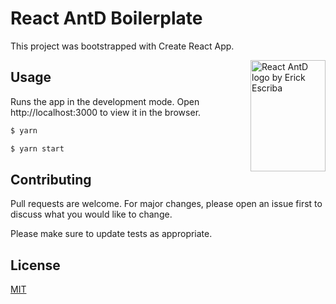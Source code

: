 # React AntD Boilerplate

This project was bootstrapped with Create React App.

<img src="https://imgur.com/isxBn3x" align="right"
     title="React AntD logo by Erick Escriba" width="120" height="178">

## Usage

Runs the app in the development mode.
Open http://localhost:3000 to view it in the browser.

```javascript
$ yarn

$ yarn start
```

## Contributing

Pull requests are welcome. For major changes, please open an issue first to discuss what you would like to change.

Please make sure to update tests as appropriate.

## License

[MIT](https://choosealicense.com/licenses/mit/)
